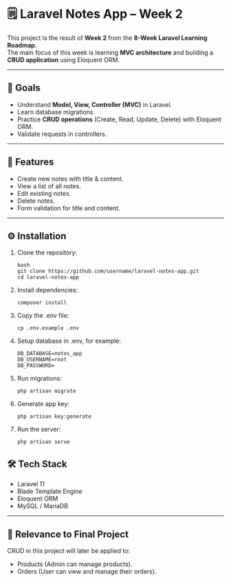 # 🗒️ Laravel Notes App – Week 2

This project is the result of **Week 2** from the **8-Week Laravel Learning Roadmap**.  
The main focus of this week is learning **MVC architecture** and building a **CRUD application** using Eloquent ORM.

---

## 🎯 Goals

-   Understand **Model, View, Controller (MVC)** in Laravel.
-   Learn database migrations.
-   Practice **CRUD operations** (Create, Read, Update, Delete) with Eloquent ORM.
-   Validate requests in controllers.

---

## 📂 Features

-   Create new notes with title & content.
-   View a list of all notes.
-   Edit existing notes.
-   Delete notes.
-   Form validation for title and content.

---

## ⚙️ Installation

1. Clone the repository:

    ```
    bash
    git clone https://github.com/username/laravel-notes-app.git
    cd laravel-notes-app
    ```

2. Install dependencies:

    ```
    composer install
    ```

3. Copy the .env file:

    ```
    cp .env.example .env
    ```

4. Setup database in .env, for example:

    ```
    DB_DATABASE=notes_app
    DB_USERNAME=root
    DB_PASSWORD=
    ```

5. Run migrations:

    ```
    php artisan migrate
    ```

6. Generate app key:

    ```
    php artisan key:generate
    ```

7. Run the server:

    ```
    php artisan serve
    ```

## 🛠 Tech Stack

-   Laravel 11
-   Blade Template Engine
-   Eloquent ORM
-   MySQL / MariaDB

---

## 📌 Relevance to Final Project

CRUD in this project will later be applied to:

-   Products (Admin can manage products).
-   Orders (User can view and manage their orders).
